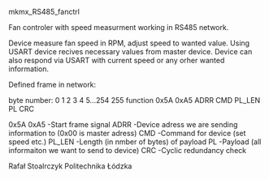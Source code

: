 mkmx_RS485_fanctrl

Fan controler with speed measurment working in RS485 network.

Device measure fan speed in RPM, adjust speed to wanted value. Using USART device 
recives necessary values from master device. Device can also respond via USART with 
current speed or any orher wanted information. 

Defined frame in network:

byte number:	0		1		2		3		4		5...254	255
function		0x5A	0xA5	ADRR	CMD		PL_LEN	PL		CRC

0x5A 0xA5	-Start frame signal
ADRR 	-Device adress we are sending information to (0x00 is master adress)
CMD		-Command for device (set speed etc.)
PL_LEN  -Length (in nmber of bytes) of payload
PL 		-Payload (all informaiton we want to send to device)
CRC 	-Cyclic redundancy check

Rafał Stoalrczyk
Politechnika Łódzka 